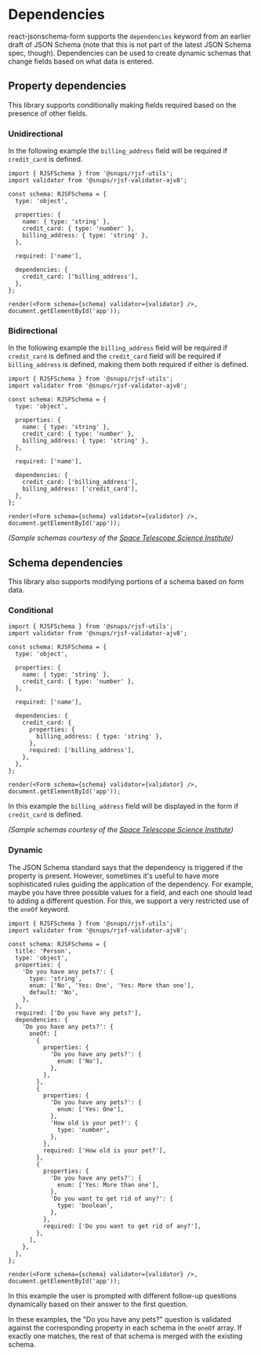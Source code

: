 # Dependencies

react-jsonschema-form supports the `dependencies` keyword from an earlier draft of JSON Schema (note that this is not part of the latest JSON Schema spec, though). Dependencies can be used to create dynamic schemas that change fields based on what data is entered.

## Property dependencies

This library supports conditionally making fields required based on the presence of other fields.

### Unidirectional

In the following example the `billing_address` field will be required if `credit_card` is defined.

```tsx
import { RJSFSchema } from '@snups/rjsf-utils';
import validator from '@snups/rjsf-validator-ajv8';

const schema: RJSFSchema = {
  type: 'object',

  properties: {
    name: { type: 'string' },
    credit_card: { type: 'number' },
    billing_address: { type: 'string' },
  },

  required: ['name'],

  dependencies: {
    credit_card: ['billing_address'],
  },
};

render(<Form schema={schema} validator={validator} />, document.getElementById('app'));
```

### Bidirectional

In the following example the `billing_address` field will be required if `credit_card` is defined and the `credit_card`
field will be required if `billing_address` is defined, making them both required if either is defined.

```tsx
import { RJSFSchema } from '@snups/rjsf-utils';
import validator from '@snups/rjsf-validator-ajv8';

const schema: RJSFSchema = {
  type: 'object',

  properties: {
    name: { type: 'string' },
    credit_card: { type: 'number' },
    billing_address: { type: 'string' },
  },

  required: ['name'],

  dependencies: {
    credit_card: ['billing_address'],
    billing_address: ['credit_card'],
  },
};

render(<Form schema={schema} validator={validator} />, document.getElementById('app'));
```

_(Sample schemas courtesy of the [Space Telescope Science Institute](https://spacetelescope.github.io/understanding-json-schema/reference/object.html#property-dependencies))_

## Schema dependencies

This library also supports modifying portions of a schema based on form data.

### Conditional

```tsx
import { RJSFSchema } from '@snups/rjsf-utils';
import validator from '@snups/rjsf-validator-ajv8';

const schema: RJSFSchema = {
  type: 'object',

  properties: {
    name: { type: 'string' },
    credit_card: { type: 'number' },
  },

  required: ['name'],

  dependencies: {
    credit_card: {
      properties: {
        billing_address: { type: 'string' },
      },
      required: ['billing_address'],
    },
  },
};

render(<Form schema={schema} validator={validator} />, document.getElementById('app'));
```

In this example the `billing_address` field will be displayed in the form if `credit_card` is defined.

_(Sample schemas courtesy of the [Space Telescope Science Institute](https://spacetelescope.github.io/understanding-json-schema/reference/object.html#schema-dependencies))_

### Dynamic

The JSON Schema standard says that the dependency is triggered if the property is present. However, sometimes it's useful to have more sophisticated rules guiding the application of the dependency. For example, maybe you have three possible values for a field, and each one should lead to adding a different question. For this, we support a very restricted use of the `oneOf` keyword.

```tsx
import { RJSFSchema } from '@snups/rjsf-utils';
import validator from '@snups/rjsf-validator-ajv8';

const schema: RJSFSchema = {
  title: 'Person',
  type: 'object',
  properties: {
    'Do you have any pets?': {
      type: 'string',
      enum: ['No', 'Yes: One', 'Yes: More than one'],
      default: 'No',
    },
  },
  required: ['Do you have any pets?'],
  dependencies: {
    'Do you have any pets?': {
      oneOf: [
        {
          properties: {
            'Do you have any pets?': {
              enum: ['No'],
            },
          },
        },
        {
          properties: {
            'Do you have any pets?': {
              enum: ['Yes: One'],
            },
            'How old is your pet?': {
              type: 'number',
            },
          },
          required: ['How old is your pet?'],
        },
        {
          properties: {
            'Do you have any pets?': {
              enum: ['Yes: More than one'],
            },
            'Do you want to get rid of any?': {
              type: 'boolean',
            },
          },
          required: ['Do you want to get rid of any?'],
        },
      ],
    },
  },
};

render(<Form schema={schema} validator={validator} />, document.getElementById('app'));
```

In this example the user is prompted with different follow-up questions dynamically based on their answer to the first question.

In these examples, the "Do you have any pets?" question is validated against the corresponding property in each schema in the `oneOf` array. If exactly one matches, the rest of that schema is merged with the existing schema.
